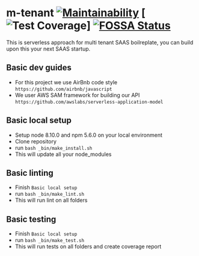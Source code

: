 # m-tenant [![Maintainability](https://api.codeclimate.com/v1/badges/96be3b17c3faa41eabbd/maintainability)](https://codeclimate.com/github/mojomanyana/m-tenant/maintainability) [![Test Coverage](https://api.codeclimate.com/v1/badges/96be3b17c3faa41eabbd/test_coverage)] [![FOSSA Status](https://app.fossa.io/api/projects/git%2Bgithub.com%2Fmojomanyana%2Fm-tenant.svg?type=shield)](https://app.fossa.io/projects/git%2Bgithub.com%2Fmojomanyana%2Fm-tenant?ref=badge_shield)

This is serverless approach for multi tenant SAAS boilreplate, you can build upon this your next SAAS startup.

## Basic dev guides
- For this project we use AirBnb code style `https://github.com/airbnb/javascript`
- We user AWS SAM framework for building our API `https://github.com/awslabs/serverless-application-model`

## Basic local setup
- Setup node 8.10.0 and npm 5.6.0 on your local environment
- Clone repository
- run `bash _bin/make_install.sh`
- This will update all your node_modules

## Basic linting
- Finish `Basic local setup`
- run `bash _bin/make_lint.sh`
- This will run lint on all folders

## Basic testing
- Finish `Basic local setup`
- run `bash _bin/make_test.sh`
- This will run tests on all folders and create coverage report
